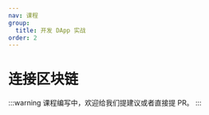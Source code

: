 ```yaml
---
nav: 课程
group:
  title: 开发 DApp 实战
order: 2
---
```


# 连接区块链

<!-- prettier-ignore -->
:::warning
课程编写中，欢迎给我们提建议或者直接提 PR。
:::

